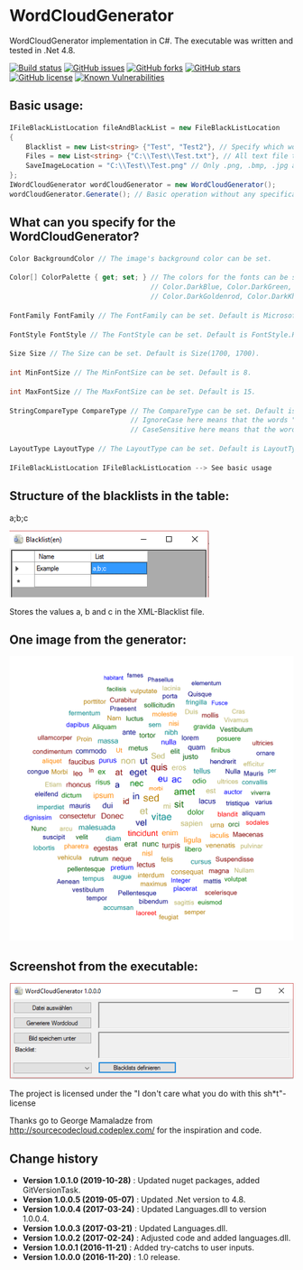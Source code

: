 # WordCloudGenerator
WordCloudGenerator implementation in C#.
The executable was written and tested in .Net 4.8.

[![Build status](https://ci.appveyor.com/api/projects/status/r8r6j98kri947g09?svg=true)](https://ci.appveyor.com/project/SeppPenner/wordcloudgenerator)
[![GitHub issues](https://img.shields.io/github/issues/SeppPenner/WordCloudGenerator.svg)](https://github.com/SeppPenner/WordCloudGenerator/issues)
[![GitHub forks](https://img.shields.io/github/forks/SeppPenner/WordCloudGenerator.svg)](https://github.com/SeppPenner/WordCloudGenerator/network)
[![GitHub stars](https://img.shields.io/github/stars/SeppPenner/WordCloudGenerator.svg)](https://github.com/SeppPenner/WordCloudGenerator/stargazers)
[![GitHub license](https://img.shields.io/badge/license-AGPL-blue.svg)](https://raw.githubusercontent.com/SeppPenner/WordCloudGenerator/master/License.txt)
[![Known Vulnerabilities](https://snyk.io/test/github/SeppPenner/WordCloudGenerator/badge.svg)](https://snyk.io/test/github/SeppPenner/WordCloudGenerator)

## Basic usage:
```csharp
IFileBlackListLocation fileAndBlackList = new FileBlackListLocation
{
    Blacklist = new List<string> {"Test", "Test2"}, // Specify which words should be excluded
    Files = new List<string> {"C:\\Test\\Test.txt"}, // All text file types are allowed here
    SaveImageLocation = "C:\\Test\\Test.png" // Only .png, .bmp, .jpg and .jpeg are allowed here
};
IWordCloudGenerator wordCloudGenerator = new WordCloudGenerator();
wordCloudGenerator.Generate(); // Basic operation without any specification
```

## What can you specify for the WordCloudGenerator?
```csharp
Color BackgroundColor // The image's background color can be set.

Color[] ColorPalette { get; set; } // The colors for the fonts can be set. Default values are Color.DarkRed,
								   // Color.DarkBlue, Color.DarkGreen, Color.Navy, Color.DarkCyan, Color.DarkOrange,
								   // Color.DarkGoldenrod, Color.DarkKhaki, Color.Blue, Color.Red, Color.Green

FontFamily FontFamily // The FontFamily can be set. Default is Microsoft Sans Serif.

FontStyle FontStyle // The FontStyle can be set. Default is FontStyle.Regular.

Size Size // The Size can be set. Default is Size(1700, 1700).

int MinFontSize // The MinFontSize can be set. Default is 8.

int MaxFontSize // The MaxFontSize can be set. Default is 15.

StringCompareType CompareType // The CompareType can be set. Default is StringCompareType.IgnoreCase.
							  // IgnoreCase here means that the words "Test" and "test" are handled as different words
							  // CaseSensitive here means that the words "Test" and "test" are handled as the same words

LayoutType LayoutType // The LayoutType can be set. Default is LayoutType.Spiral.

IFileBlackListLocation IFileBlackListLocation --> See basic usage
```

## Structure of the blacklists in the table:
a;b;c

![The dialog for changing blacklists](https://github.com/SeppPenner/WordCloudGenerator/blob/master/ExampleImageBlacklist.png "The dialog for changing blacklists")


Stores the values a, b and c in the XML-Blacklist file.

## One image from the generator:
![Image from the generator](https://github.com/SeppPenner/WordCloudGenerator/blob/master/ExampleImage.png "Image from the generator")

## Screenshot from the executable:
![Screenshot from the executable](https://github.com/SeppPenner/WordCloudGenerator/blob/master/ExampleImageSoftware.png "Screenshot from the executable")

The project is licensed under the "I don't care what you do with this sh*t"-license

Thanks go to George Mamaladze from http://sourcecodecloud.codeplex.com/ for the inspiration and code.

Change history
--------------

* **Version 1.0.1.0 (2019-10-28)** : Updated nuget packages, added GitVersionTask.
* **Version 1.0.0.5 (2019-05-07)** : Updated .Net version to 4.8.
* **Version 1.0.0.4 (2017-03-24)** : Updated Languages.dll to version 1.0.0.4.
* **Version 1.0.0.3 (2017-03-21)** : Updated Languages.dll.
* **Version 1.0.0.2 (2017-02-24)** : Adjusted code and added languages.dll.
* **Version 1.0.0.1 (2016-11-21)** : Added try-catchs to user inputs.
* **Version 1.0.0.0 (2016-11-20)** : 1.0 release.
